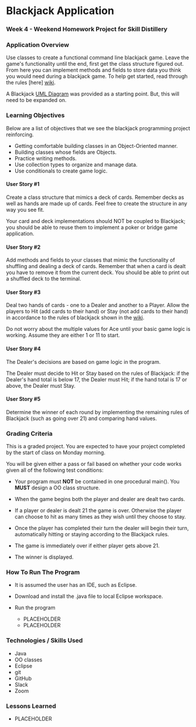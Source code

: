 # Blackjack Application

### Week 4 - Weekend Homework Project for Skill Distillery

### Application Overview 

Use classes to create a functional command line blackjack game. Leave the game's functionality until the end, first get the class structure figured out. From here you can implement methods and fields to store data you think you would need during a blackjack game. To help get started, read through the rules [here] [wiki]. 

A Blackjack [UML Diagram](/BlackjackUML.pdf) was provided as a starting point. But, this will need to be expanded on. 

### Learning Objectives

Below are a list of objectives that we see the blackjack programming project reinforcing.

* Getting comfortable building classes in an Object-Oriented manner.  
* Building classes whose fields are Objects.  
* Practice writing methods.  
* Use collection types to organize and manage data.  
* Use conditionals to create game logic. 

#### User Story #1
Create a class structure that mimics a deck of cards. Remember decks as well as hands are made up of cards. Feel free to create the structure in any way you see fit.

Your card and deck implementations should NOT be coupled to Blackjack; you should be able to reuse them to implement a poker or bridge game application.

#### User Story #2
Add methods and fields to your classes that mimic the functionality of shuffling and dealing a deck of cards. Remember that when a card is dealt you have to remove it from the current deck. You should be able to print out a shuffled deck to the terminal.

#### User Story #3
Deal two hands of cards - one to a Dealer and another to a Player. Allow the players to Hit (add cards to their hand) or Stay (not add cards to their hand) in accordance to the rules of blackjack shown in the [wiki][wiki].

Do not worry about the multiple values for Ace until your basic game logic is working. Assume they are either 1 or 11 to start.

#### User Story #4
The Dealer's decisions are based on game logic in the program.

The Dealer must decide to Hit or Stay based on the rules of Blackjack: if the Dealer's hand total is below 17, the Dealer must Hit; if the hand total is 17 or above, the Dealer must Stay.

#### User Story #5
Determine the winner of each round by implementing the remaining rules of Blackjack (such as going over 21) and comparing hand values.

### Grading Criteria
This is a graded project. You are expected to have your project completed by the start of class on Monday morning.

You will be given either a pass or fail based on whether your code works given all of the following test conditions:

* Your program must **NOT** be contained in one procedural main(). You **MUST** design a OO class structure.  

* When the game begins both the player and dealer are dealt two cards.  

* If a player or dealer is dealt 21 the game is over. Otherwise the player can choose to hit as many times as they wish until they choose to stay.  

* Once the player has completed their turn the dealer will begin their turn, automatically hitting or staying according to the Blackjack rules.  

* The game is immediately over if either player gets above 21.  

* The winner is displayed. 

### How To Run The Program

* It is assumed the user has an IDE, such as Eclipse. 
* Download and install the .java file to local Eclipse workspace.
* Run the program

	* PLACEHOLDER
	* PLACEHOLDER
		

### Technologies / Skills Used 

* Java
* OO classes
* Eclipse
* git 
* GitHub 
* Slack
* Zoom  

### Lessons Learned 

* PLACEHOLDER 

[wiki]: https://en.wikipedia.org/wiki/Blackjack
